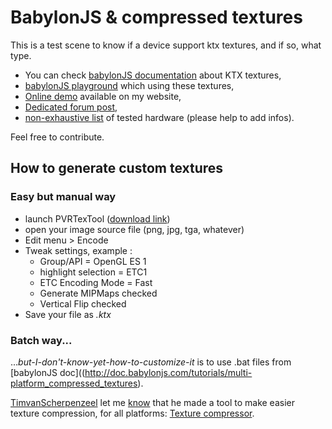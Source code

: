 # BabylonJS & compressed textures

This is a test scene to know if a device support ktx textures, and if so, what type.

* You can check [babylonJS documentation](http://doc.babylonjs.com/tutorials/multi-platform_compressed_textures) about KTX textures,
* [babylonJS playground](http://www.babylonjs-playground.com/#1SCH7H#21) which using these textures,
* [Online demo](https://www.nothing-is-3d.com/tools/babylonJS/ktx-textures/) available on my website,
* [Dedicated forum post](http://www.html5gamedevs.com/topic/29114-using-compressed-textures-now-with-a-playground/),
* [non-exhaustive list](https://github.com/Vinc3r/BJS-KTX-textures/wiki) of tested hardware (please help to add infos).

Feel free to contribute.

## How to generate custom textures

### Easy but manual way

* launch PVRTexTool ([download link](https://community.imgtec.com/developers/powervr/))
* open your image source file (png, jpg, tga, whatever)
* Edit menu > Encode
* Tweak settings, example : 
    * Group/API = OpenGL ES 1
    * highlight selection = ETC1
    * ETC Encoding Mode = Fast
    * Generate MIPMaps checked
    * Vertical Flip checked
* Save your file as _.ktx_

### Batch way...

..._but-I-don't-know-yet-how-to-customize-it_ is to use .bat files from [babylonJS doc]((http://doc.babylonjs.com/tutorials/multi-platform_compressed_textures).

[TimvanScherpenzeel](https://github.com/TimvanScherpenzeel) let me [know](https://github.com/Vinc3r/BJS-KTX-textures/issues/1) that he made a tool to make easier texture compression, for all platforms: [Texture compressor](https://github.com/timvanScherpenzeel/texture-compressor).
